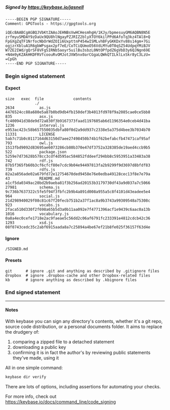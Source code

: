 ##### Signed by https://keybase.io/jasnell
```
-----BEGIN PGP SIGNATURE-----
Comment: GPGTools - https://gpgtools.org

iQEcBAABCgAGBQJVbKtZAAoJEHNBsVwHCHesmhgH/1KJy/bpmesuyGM6AQBN8N5E
zrfmyuSMDAY9zDaUx9QU8hlNgayPZJRIZ2blyXTOY6kilPPd6AfoTq3kz4TAl8+Q
FpGXgZqTF1NrfocNbOrWdZOIi6UxpttnP454wISMLvhBFyGKKDxYv88s14gm+7Gi
ogjzrXbluA1R6gbWPsgax2pf7eE/CoTCiQUmoO56VdLMYu0T0qSZ54UdpqYMiBJV
W7ZE2IWd/gQrSF8VFgSIRNb5aoyr5uilBu3sbzL0NtOPfpdZ6gVbD3y6QJNgn69E
+N4m9yKZAkHKDFRVfcoouRvOMJotJXW5nx0arCGgaLQWkQTILklLxSkr8yC3LzU=
=CpGh
-----END PGP SIGNATURE-----

```

<!-- END SIGNATURES -->

### Begin signed statement 

#### Expect

```
size   exec  file             contents                                                        
             ./                                                                               
2634           as.js          4476524cc88a680e5a87b0bd9db4fb150def3b4013fd978f9a2085cae0ce5bb8
835            asx.js         fc400941d38de9d72a830f3b9167373faad1197605ab6d1196354e0ceb4d41ba
1236           interval.js    e953ac423c58b657550035dbfa80f0d2a9dd937c2338e5a375d4bee3b7034b70
11331          LICENSE        5ab7c71b0c0117164d63150d7aee27498450b74b1f62befabcfb47471caf95af
793            owl.js         1513fbd9092d83695ae6073286cb80b370e47df3752a328385de19aed4ccb9b5
522            package.json   5259e7d73628b578cc3cdf4d595ac584852fddeef294bb8c5953951a33483a38
742            rdf.js         87b5f365fb60b3cf6cfcf80e7cdc9b04e94497813fa2b9299f9d3697d8bfdf83
739            rdfs.js        82a2a856ade02a679fd72e12754670ded9458e76e0edba49128cec13f8e7e79a
43             README.md      a1cf5da0349ac20bd2b9aeba81f3b256ad20153b3179730df43a9d037a7c5066
27981          schema.js      9c736b7637322c5fe5f94f3fbfc2b9b4a891d008a955a5c8f4101d43eadee5e4
964            social.js      21d298940029f08c81c67f20fecb751b2a37f1ac8a9b3743a99309548a75308c
923            vocabs.js      2faca510d330f2f698a65b5d3a0b11aa092e7f4771396acf1e9439c6aac0a13b
1016           vocabulary.js  0a8a4ec0cefe1718e2ac9faeae5c56dd2c06af6791fc233391e4812cdcb42c36
1293           xsd.js         08f0743cedc35c2abf6915aada8a7c25894a4be67ef21b8fe025f36157f63d4e
```

#### Ignore

```
/SIGNED.md
```

#### Presets

```
git      # ignore .git and anything as described by .gitignore files
dropbox  # ignore .dropbox-cache and other Dropbox-related files    
kb       # ignore anything as described by .kbignore files          
```

<!-- summarize version = 0.0.9 -->

### End signed statement

<hr>

#### Notes

With keybase you can sign any directory's contents, whether it's a git repo,
source code distribution, or a personal documents folder. It aims to replace the drudgery of:

  1. comparing a zipped file to a detached statement
  2. downloading a public key
  3. confirming it is in fact the author's by reviewing public statements they've made, using it

All in one simple command:

```bash
keybase dir verify
```

There are lots of options, including assertions for automating your checks.

For more info, check out https://keybase.io/docs/command_line/code_signing